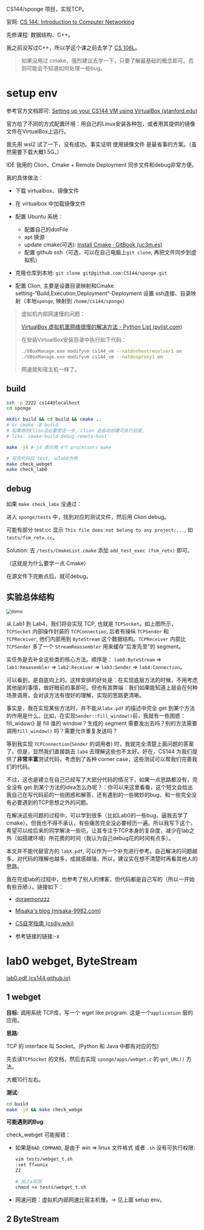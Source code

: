 CS144/sponge 项目，实现TCP。

官网: [CS 144: Introduction to Computer Networking](https://cs144.github.io/)

先修课程: 数据结构、C++。

我之前没写过C++，所以学这个课之前去学了 [CS 106L](http://web.stanford.edu/class/cs106l/)。

> 如果没用过 cmake，强烈建议去学一下，只要了解最基础的概念即可。否则可能会不知道如何处理一些bug。

# setup env

参考官方文档即可: [Setting up your CS144 VM using VirtualBox (stanford.edu)](https://stanford.edu/class/cs144/vm_howto/vm-howto-image.html)

官方给了不同的方式配置环境：用自己的Linux安装各种包，或者用其提供的镜像文件在VirtualBox上运行。

我先用 wsl2 试了一下，没有成功。事实证明 使用镜像文件 是最省事的方案。（虽然需要下载大概1.5G。）

IDE 我用的 Clion，Cmake + Remote Deployment 同步文件和debug非常方便。 

我的具体做法：

- 下载 virtualbox、镜像文件
- 在 virtualbox 中加载镜像文件
- 配置 Ubuntu 系统：

  - 配置自己的dotFile
  - apt 换源
  - update cmake(可选): [Install Cmake · GitBook (uc3m.es)](https://robots.uc3m.es/installation-guides/install-cmake.html#install-cmake-319-ubuntu-1804-bionic)
  - 配置 github ssh（可选，可以在自己电脑上`git clone`, 再把文件同步到虚拟机）
- 克隆仓库到本地: `git clone git@github.com:CS144/sponge.git`
- 配置 Clion, 主要是设置目录映射和Cmake
  setting-“Build,Execution,Deployment”-Deployment
   设置 ssh连接、目录映射（本地`sponge`, 映射到 `/home/cs144/sponge`）




> 虚拟机内部网速慢的问题：
>
> [VirtualBox 虚拟机里网络很慢的解决方法 - Python List (pylist.com)](https://pylist.com/topic/175.html)
>
> 在安装VirtualBox安装目录中执行如下代码：
>
> ```bash
> ./VBoxManage.exe modifyvm cs144_vm --natdnshostresolver1 on
> ./VBoxManage.exe modifyvm cs144_vm --natdnsproxy1 on
> ```
>
> 网速就和宿主机一样了。

## build

```bash
ssh -p 2222 cs144@localhost
cd sponge

mkdir build && cd build && cmake ..
# or cmake -B build
# 如果用的Clion没必要用这一步, Clion 会自动创建可执行目录,
# like: cmake-build-debug-remote-host

make -j4 #-j4 表示用 4个 processors make

# 写完代码后 test, 以lab0为例
make check_webget
make check_lab0
```

## debug

如果 `make check_labx` 没通过：

进入 `sponge/tests` 中，找到对应的测试文件，然后用 Clion debug。

可能有部分 test.cc 显示 `This file does not belong to any project;...`, 如 `tests/fsm_retx.cc`。

Solution: 去 `/tests/CmakeList.cmake` 添加 `add_test_exec (fsm_retx)` 即可。

（这就是为什么要学一点 Cmake）

在源文件下完断点后，就可debug。

## 实验总体结构

<img src="https://joiy908.oss-cn-beijing.aliyuncs.com/img/20221107124904.jpg" alt="demo" style="zoom:80%;" />

从 Lab1 到 Lab4，我们将会实现 TCP, 也就是 `TCPSocket`。如上图所示，`TCPSocket` 内部操作封装的 `TCPConnection`, 后者有操纵 `TCPSender` 和 `TCPReceiver`, 他们内部用到 `ByteStream` 这个数据结构。`TCPReceiver` 内部比 `TCPSender` 多了一个 `StreamReassembler` 用来缓存“后发先至”的 segment。

实任务是去补全这些类的核心方法。顺序是： `lab0:ByteStream` => `lab1:Reaasembler` => `lab2:Receiver` => `lab3:Sender` => `lab4:Connection`。

可以看到，是自底向上的。这样安排的好处是：在实现底层方法的时候，不用考虑其他层的事情，做好眼前的事即可。但也有其弊端：我们如果能知道上层会在何种场景调用，会对该方法有很好的理解，实现的思路更清晰。

事实是，我在实现某些方法时，并不能从`labx.pdf` 的描述中完全 get 到某个方法的作用是什么。比如，在实现`Sender::fill_window()`前，我就有一些困惑：fill_widow() 是 fill 谁的 window？生成的 segment 需要发出去吗？别的方法需要调用`fill_window()` 吗？需要允许重复发送吗？

等到我实现 `TCPConnection`(`Sender` 的调用者) 时，我就完全清楚上面问题的答案了。但是，显然我们直接跳去 `lab4` 去理解这些也不太好。好在，CS144 为我们提供了**非常丰富**测试代码，考虑到了各种 corner case，这些测试可以帮我们完善我们的代码。

不过，这也是建立在自己已经写了大部分代码的情况下，如果一点思路都没有，完全没有 get 到某个方法的idea怎么办呢？：你可以来这里看看，这个短文会给出我自己在写代码前的一些困惑和解答、还有遇到的一些微妙的bug、和一些完全没有必要遇到的TCP思想之外的问题。

在解决这些问题的过程中，可以学到很多（比如Lab0的一些bug，逼我去学了 cmake）。但我也不得不承认，有些痛苦完全没必要经历一遍。所以我写下这个，希望可以给后来的同学解决一些坑，让其专注于TCP本身的复杂度，减少在lab之外（如搭建环境）所花费的时间（我认为自己debug花的时间有点多）。

本文并不能代替官方的 `labX.pdf`, 可以作为一个补充进行参考。自己解决的问题越多，对代码的理解也越多，成就感越强，所以，建议实在想不清楚时再看其他人的思路。

我在完成lab的过程中，也参考了别人的博客，但代码都是自己写的（所以一开始有些丑陋:）。链接如下：

- [doraemonzzz](http://doraemonzzz.com/tags/CS144/)

- [Misaka's blog (misaka-9982.com)](https://www.misaka-9982.com/)
- [CS自学指南 (csdiy.wiki)](https://csdiy.wiki/)
- 参考链接的链接:-x

# lab0 webget, ByteStream

[lab0.pdf (cs144.github.io)](https://cs144.github.io/assignments/lab0.pdf)

## 1 webget

**目标:** 调用系统 TCP库，写一个 wget like program. 这是一个`application` 层的应用。

**思路:** 

TCP 的 interface 叫 Socket。(Python 和 Java 中都有对应的包)

先去读`TCPSocket` 的文档，然后去实现 `sponge/apps/webget.c` 的 `get_URL()` 方法。

大概10行左右。

**测试:**

```bash
cd build
make -j4 && make check_webge
```



**可能遇到的Bug**:

check_webget 可能报错：

- 如果是`BAD_COMMAND`, 是由于 win => linux 文件格式 或者 `.sh` 没有可执行权限:

  ```bash
  vim tests/webget_t.sh
  :set ff=unix
  ZZ
  
  # 加上x权限
  chmod +x tests/webget_t.sh
  ```

- 网速问题：虚拟机内部网速比宿主机慢。-> 见上面 setup env。

## 2 ByteStream





